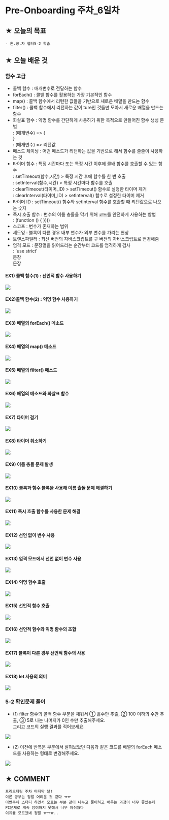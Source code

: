 # Pre-Onboarding 주차_6일차

## ★ 오늘의 목표

```
- 혼.공.자 챕터5-2 학습
```

## ★ 오늘 배운 것

### 함수 고급
- 콜백 함수 : 매개변수로 전달하는 함수
- forEach() : 콜밷 함수를 활용하는 가장 기본적인 함수
- map() : 콜백 함수에서 리턴한 값들을 기반으로 새로운 배열을 만드는 함수
- filter() : 콜백 함수에서 리턴하는 값이 ture인 것들만 모아서 새로운 배열을 만드는 함수
- 화살표 함수 : 익명 함수를 간단하게 사용하기 위한 목적으로 만들어진 함수 생성 문법<br>
 : (매개변수) => {<br>
   }<br>
 : (매개변수) => 리턴값
- 메소드 체이닝 : 어떤 메소드가 리턴하는 값을 기반으로 해서 함수를 줄줄이 사용하는 것 
- 타이머 함수 : 특정 시간마다 또는 특정 시간 이후에 콜배 함수를 호출할 수 있는 함수<br> 
 : setTimeout(함수,시간) > 특정 시간 후에 함수를 한 번 호출<br>
 : setInterval(함수,시간) > 특정 시간마다 함수를 호출<br>
 : clearTimeout(타이머_ID) > setTimeout() 함수로 설정한 타이머 제거<br>
 : clearInterval(타이머_ID) > setInterval() 함수로 설정한 타이머 제거
- 타이머 ID : setTimeout() 함수와 setInterval 함수를 호출할 때 리턴값으로 나오는 숫자
- 즉시 호출 함수 : 변수의 이름 충돌을 막기 위해 코드를 안전하게 사용하는 방법<br>
 : (function () { })()
- 스코프 : 변수가 존재하는 범위
- 섀도잉 : 블록이 다른 경우 내부 변수가 외부 변수를 가리는 현상
- 트랜스파일러 : 최신 버전의 자바스크립트를 구 버전의 자바스크립트로 변경해줌
- 엄격 모드 : 문장열을 읽어드리는 순간부터 코드를 엄격하게 검사<br>
 : 'use strict'<br>
   문장<br>
   문장

#### EX1) 콜백 함수(1) : 선언적 함수 사용하기

![](https://user-images.githubusercontent.com/117563796/201461488-22134a80-3f1d-419a-89d7-9e591a363ece.png)

#### EX2)콜백 함수(2) : 익명 함수 사용하기

![](https://user-images.githubusercontent.com/117563796/201461593-d1d1fa80-57b4-4dcf-8385-98fb5e985b02.png)

#### EX3) 배열의 forEach() 메소드

![](https://user-images.githubusercontent.com/117563796/201461684-261db3fa-8d00-4cd1-a56e-fd81fc1ae974.png)

#### EX4) 배열의 map() 메소드

![](https://user-images.githubusercontent.com/117563796/201461833-5e95b464-8ebd-48bf-97b5-8edd50d4f4b5.png)

#### EX5) 배열의 filter() 메소드

![](https://user-images.githubusercontent.com/117563796/201461956-134b9d4a-af18-4c41-a197-17220e249b3e.png)

#### EX6) 배열의 메소드와 화살표 함수

![](https://user-images.githubusercontent.com/117563796/201462350-6f3ea97e-0faa-4c29-8932-b2405f691f01.png)

#### EX7) 타이머 걸기

![](https://user-images.githubusercontent.com/117563796/201462210-b78eb087-c929-4954-a8e9-38effab1e30e.png)

#### EX8) 타이머 취소하기

![](https://user-images.githubusercontent.com/117563796/201462749-16feec0c-e848-4be2-84ad-05d988a1d006.png)

#### EX9) 이름 충돌 문제 발생

![](https://user-images.githubusercontent.com/117563796/201463125-eeb1a130-6f1c-4a7a-b0e4-56a06de1d4f4.png)

#### EX10) 블록과 함수 블록을 사용해 이름 출돌 문제 해결하기

![](https://user-images.githubusercontent.com/117563796/201463294-e9efa418-fbc0-454a-9ac9-7fad7ce19233.png)

#### EX11) 즉시 호출 함수를 사용한 문제 해결

![](https://user-images.githubusercontent.com/117563796/201463408-eae9102b-58ef-4d35-9fe7-098d1edb0819.png)

#### EX12) 선언 없이 변수 사용

![](https://user-images.githubusercontent.com/117563796/201463438-697c8dfe-b818-4946-83c9-4a9403e76881.png)

#### EX13) 엄격 모드에서 선언 없이 변수 사용

![](https://user-images.githubusercontent.com/117563796/201463961-3a6164af-bc4c-4fac-92d7-2cddb9f19f09.png)

#### EX14) 익명 함수 호출

![](https://user-images.githubusercontent.com/117563796/201464496-48b0ffee-bb93-4394-87da-37e4f494f699.png)

#### EX15) 선언적 함수 호출

![](https://user-images.githubusercontent.com/117563796/201464914-3417cb76-2d55-4fb8-98f5-870054389a5f.png)

#### EX16) 선언적 함수와 익명 함수의 조합

![](https://user-images.githubusercontent.com/117563796/201464568-dcbbcbc0-f602-4ba5-9acd-d99613704eee.png)

#### EX17) 블록이 다른 경우 선언적 함수의 사용

![](https://user-images.githubusercontent.com/117563796/201464679-31bd8609-294f-45e3-b36c-62ee7819b381.png)

#### EX18) let 사용의 의미

![](https://user-images.githubusercontent.com/117563796/201465126-e64019f8-70e6-436c-9225-4d765ba1709e.png)

### 5-2 확인문제 풀이

* (1) filter 함수의 콜백 함수 부분을 채워서 ① 홀수만 추출, ② 100 이하의 수만 추출, ③ 5로 나눈 나머지가 0인 수만 추출해주세요.<br>
    그리고 코드의 실행 결과를 적어보세요.
       
![](https://user-images.githubusercontent.com/117563796/201465430-ad54bf99-856a-4e45-bbc3-744d83bee6e1.png)
 
       
* (2) 이전에 반복문 부분에서 살펴보았던 다음과 같은 코드를 배열의 forEach 메소드를 사용하는 형태로 변경해주세요.

![](https://user-images.githubusercontent.com/117563796/201465629-0b4ab719-d987-46de-a901-eb1d9bc16710.png)

## ★ COMMENT
```
프리오더링 주차 마지막 날!
이론 공부는 정말 어려운 것 같다 ㅠㅠ
이번주차 스터디 하면서 모르는 부분 같이 나누고 풀이하고 배우는 과정이 너무 좋았는데
PC문제로 계속 참여하지 못해서 너무 아쉬웠다
이유를 모르겠네 정말 ㅠㅠㅠ.. 
```
